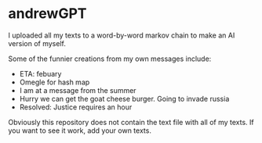 # andrewGPT
I uploaded all my texts to a word-by-word markov chain to make an AI version of myself. 

Some of the funnier creations from my own messages include:
- ETA: febuary 
- Omegle for hash map
- I am at a message from the summer 
- Hurry we can get the goat cheese burger. Going to invade russia
- Resolved: Justice requires an hour

Obviously this repository does not contain the text file with all of my texts. If you want to see it work, add your own texts.

